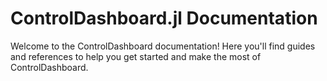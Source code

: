 # ControlDashboard.jl Documentation

Welcome to the ControlDashboard documentation! Here you'll find guides and references to help you get started and make the most of ControlDashboard.
